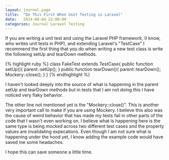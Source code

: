 ```yaml
---
layout: journal_page
title:  "Do This First When Unit Testing in Laravel"
date:   2014-08-04 22:00:00
categories: Journal Laravel Testing
---
```


If you are writing a unit test and using the Laravel PHP framework, (I know, who writes unit tests in PHP), and extending Laravel's "TestCase" I recommend the first thing that you do when writing a new test class is write the following setUp and tearDown methods. 

{% highlight ruby %}
class FakeTest extends TestCase{
    public function setUp(){
        parent::setUp();
    }
    public function tearDown(){
        parent::tearDown();
        Mockery::close();
    }
}
{% endhighlight %}

I haven't looked deeply into the source of what is happening in the parent setUp and tearDown methods but in tests that I am not doing this I have noticed very flaky behavior.

The other line not mentioned yet is the "Mockery::close()". This is another very important call to make if you are using Mockery. I believe this also was the cause of weird behavior that has made my tests fail in other parts of the code that I wasn't even working on. I believe what is happening here is the same type is being mocked across two different test cases and the property values are invalidating expecations. Even though I am not sure what is happening under the hood yet, I know adding the example code would have saved me some headaches.

I hope this can save someone a little time.
